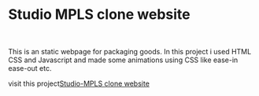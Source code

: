 <h1>
  Studio MPLS clone website
</h1><br>

This is an static webpage for packaging goods.
In this project i used HTML CSS and Javascript and made some animations using CSS like ease-in ease-out etc.<be>


visit this project<a href="https://studiompls-clone-website.vercel.app">Studio-MPLS clone website</a>
